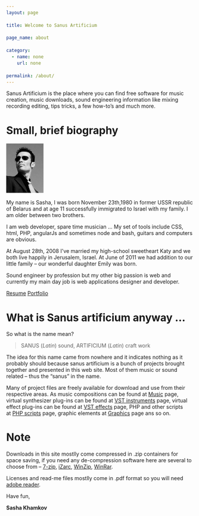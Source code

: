 ```yaml
---
layout: page

title: Welcome to Sanus Artificium

page_name: about

category:
  - name: none
    url: none

permalink: /about/
---
```


Sanus Artificium is the place where you can find free software for music creation, music downloads, sound engineering information like mixing recording editing, tips tricks, a few how-to&#8217;s and much more.

# Small, brief biography

![sasha](/images/sasha.jpg)


My name is Sasha, I was born November 23th,1980 in former USSR republic of Belarus and at age 11 successfully immigrated to Israel with my family. I am older between two brothers.

I am web developer, spare time musician ... My set of tools include CSS, html, PHP, angularJs and sometimes node and bash, guitars and computers are obvious.

At August 28th, 2008 I've married my high-school sweetheart Katy and we both live happily in Jerusalem, Israel. At June of 2011 we had addition to our little family &#8211; our wonderful daughter Emily was born.

Sound engineer by profession but my other big passion is web and currently my main day job is web applications designer and developer.

<div class="buttons">
<a href="/about/cv/" class="button"><i class="fa fa-angle-right"></i><i class="fa fa-angle-right"></i> Resume</a>
<a href="/about/portfolio" target="_blank" class="button"><i class="fa fa-angle-right"></i><i class="fa fa-angle-right"></i> Portfolio</a>
</div>

# What is Sanus artificium anyway &#8230;

So what is the name mean?

> SANUS (*Latin*) sound, ARTIFICIUM (*Latin*) craft work

The idea for this name came from nowhere and it indicates nothing as it probably should because sanus artificium is a bunch of projects brought together and presented in this web site. Most of them music or sound related &#8211; thus the &#8220;sanus&#8221; in the name.

Many of project files are freely available for download and use from their respective areas. As music compositions can be found at [Music][2] page, virtual synthesizer plug-ins can be found at [VST instruments][3] page, virtual effect plug-ins can be found at [VST effects][3] page, PHP and other scripts at [PHP scripts][4] page, graphic elements at [Graphics][5] page ans so on.

# Note

Downloads in this site mostlly come compressed in .zip containers for space saving, if you need any de-compression software here are several to choose from &#8211; [7-zip][6], [iZarc][7], [WinZip][8], [WinRar][9].

Licenses and read-me files mostlly come in .pdf format so you will need [adobe reader][10].

Have fun,

**Sasha Khamkov**




 [1]: http://www.sanusart.com/wp-content/images/Alexander#Variants_and_diminutives
 [2]: /music/ "Music"
 [3]: /vst-plugins/
 [4]: /scripts/
 [5]: /graphics/
 [6]: http://www.7-zip.org
 [7]: http://www.izarc.org
 [8]: http://www.winzip.com
 [9]: http://www.rarlab.com
 [10]: http://www.sanusart.com/wp-content/images/reader